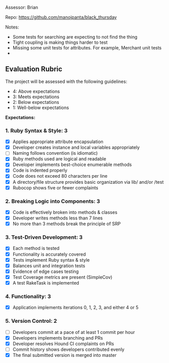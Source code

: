 Assessor: Brian 

Repo: https://github.com/manojpanta/black_thursday

Notes:

* Some tests for searching are expecting to not find the thing
* Tight coupling is making things harder to test
* Missing some unit tests for attributes. For example, Merchant unit tests
* 


## Evaluation Rubric

The project will be assessed with the following guidelines:

* 4: Above expectations
* 3: Meets expectations
* 2: Below expectations
* 1: Well-below expectations

**Expectations:**

### 1. Ruby Syntax & Style: 3

- [x] Applies appropriate attribute encapsulation  
- [x] Developer creates instance and local variables appropriately
- [ ] Naming follows convention (is idiomatic)
- [x] Ruby methods used are logical and readable  
- [x] Developer implements best-choice enumerable methods
- [x] Code is indented properly
- [x] Code does not exceed 80 characters per line
- [x] A directory/file structure provides basic organization via lib/ and/or /test  
- [x] Rubocop shows five or fewer complaints

### 2. Breaking Logic into Components: 3

- [x] Code is effectively broken into methods & classes
- [x] Developer writes methods less than 7 lines
- [x] No more than 3 methods break the principle of SRP

### 3. Test-Driven Development: 3

- [x] Each method is tested  
- [x] Functionality is accurately covered
- [x] Tests implement Ruby syntax & style   
- [x] Balances unit and integration tests
- [x] Evidence of edge cases testing
- [x] Test Coverage metrics are present (SimpleCov)
- [x] A test RakeTask is implemented

### 4. Functionality: 3

- [x] Application implements iterations 0, 1, 2, 3, and either 4 or 5

### 5. Version Control: 2

- [ ] Developers commit at a pace of at least 1 commit per hour
- [x] Developers implements branching and PRs
- [x] Developer resolves Hound CI complaints on PRs
- [ ] Commit history shows developers contributed evenly
- [x] The final submitted version is merged into master
